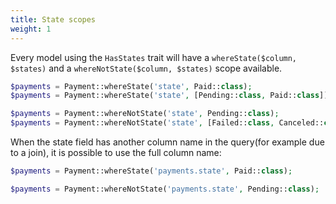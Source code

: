 ```yaml
---
title: State scopes
weight: 1
---
```


Every model using the `HasStates` trait will have a `whereState($column, $states)` and a `whereNotState($column, $states)` scope available.

```php
$payments = Payment::whereState('state', Paid::class);
$payments = Payment::whereState('state', [Pending::class, Paid::class]);

$payments = Payment::whereNotState('state', Pending::class);
$payments = Payment::whereNotState('state', [Failed::class, Canceled::class]);
```

When the state field has another column name in the query(for example due to a join), it is possible to use the full column name: 

```php
$payments = Payment::whereState('payments.state', Paid::class);

$payments = Payment::whereNotState('payments.state', Pending::class);
```
